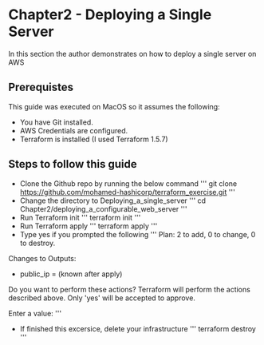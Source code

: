 # Chapter2 - Deploying a Single Server

In this section the author demonstrates on how to deploy a single server on AWS

## Prerequistes
This guide was executed on MacOS so it assumes the following:
- You have Git installed.
- AWS Credentials are configured.
- Terraform is installed (I used Terraform 1.5.7)

## Steps to follow this guide
- Clone the Github repo by running the below command
'''
git clone https://github.com/mohamed-hashicorp/terraform_exercise.git
'''
- Change the directory to Deploying_a_single_server
'''
cd Chapter2/deploying_a_configurable_web_server
'''
- Run Terraform init
'''
terraform init
'''
- Run Terraform apply
'''
terraform apply
'''
- Type yes if you prompted the following
'''
Plan: 2 to add, 0 to change, 0 to destroy.

Changes to Outputs:
  + public_ip = (known after apply)

Do you want to perform these actions?
  Terraform will perform the actions described above.
  Only 'yes' will be accepted to approve.

  Enter a value: 
'''
- If finished this excersice, delete your infrastructure
'''
terraform destroy
'''
